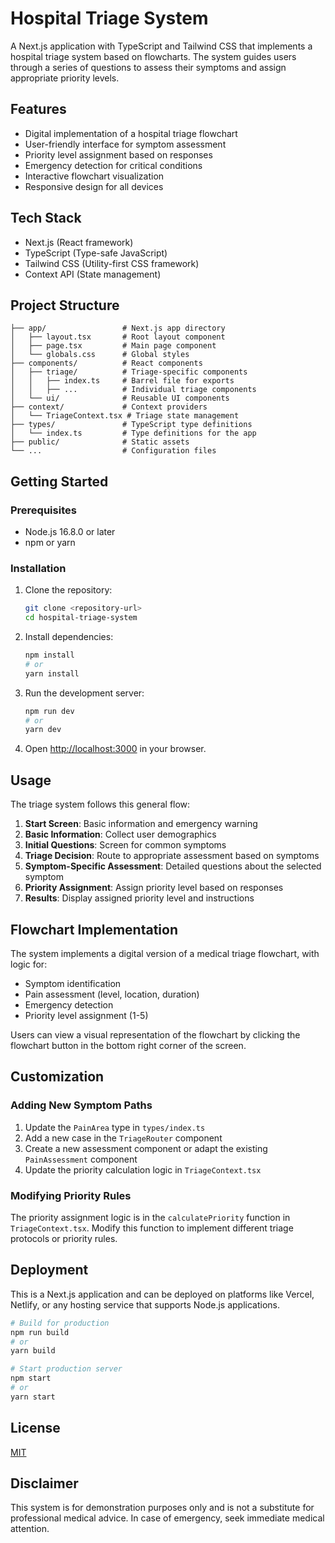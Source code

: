 # Hospital Triage System

A Next.js application with TypeScript and Tailwind CSS that implements a hospital triage system based on flowcharts. The system guides users through a series of questions to assess their symptoms and assign appropriate priority levels.

## Features

- Digital implementation of a hospital triage flowchart
- User-friendly interface for symptom assessment
- Priority level assignment based on responses
- Emergency detection for critical conditions
- Interactive flowchart visualization
- Responsive design for all devices

## Tech Stack

- Next.js (React framework)
- TypeScript (Type-safe JavaScript)
- Tailwind CSS (Utility-first CSS framework)
- Context API (State management)

## Project Structure

```
├── app/                 # Next.js app directory
│   ├── layout.tsx       # Root layout component
│   ├── page.tsx         # Main page component
│   └── globals.css      # Global styles
├── components/          # React components
│   ├── triage/          # Triage-specific components
│   │   ├── index.ts     # Barrel file for exports
│   │   ├── ...          # Individual triage components
│   └── ui/              # Reusable UI components
├── context/             # Context providers
│   └── TriageContext.tsx # Triage state management
├── types/               # TypeScript type definitions
│   └── index.ts         # Type definitions for the app
├── public/              # Static assets
└── ...                  # Configuration files
```

## Getting Started

### Prerequisites

- Node.js 16.8.0 or later
- npm or yarn

### Installation

1. Clone the repository:
   ```bash
   git clone <repository-url>
   cd hospital-triage-system
   ```

2. Install dependencies:
   ```bash
   npm install
   # or
   yarn install
   ```

3. Run the development server:
   ```bash
   npm run dev
   # or
   yarn dev
   ```

4. Open [http://localhost:3000](http://localhost:3000) in your browser.

## Usage

The triage system follows this general flow:

1. **Start Screen**: Basic information and emergency warning
2. **Basic Information**: Collect user demographics
3. **Initial Questions**: Screen for common symptoms
4. **Triage Decision**: Route to appropriate assessment based on symptoms
5. **Symptom-Specific Assessment**: Detailed questions about the selected symptom
6. **Priority Assignment**: Assign priority level based on responses
7. **Results**: Display assigned priority level and instructions

## Flowchart Implementation

The system implements a digital version of a medical triage flowchart, with logic for:

- Symptom identification
- Pain assessment (level, location, duration)
- Emergency detection
- Priority level assignment (1-5)

Users can view a visual representation of the flowchart by clicking the flowchart button in the bottom right corner of the screen.

## Customization

### Adding New Symptom Paths

1. Update the `PainArea` type in `types/index.ts`
2. Add a new case in the `TriageRouter` component
3. Create a new assessment component or adapt the existing `PainAssessment` component
4. Update the priority calculation logic in `TriageContext.tsx`

### Modifying Priority Rules

The priority assignment logic is in the `calculatePriority` function in `TriageContext.tsx`. Modify this function to implement different triage protocols or priority rules.

## Deployment

This is a Next.js application and can be deployed on platforms like Vercel, Netlify, or any hosting service that supports Node.js applications.

```bash
# Build for production
npm run build
# or
yarn build

# Start production server
npm start
# or
yarn start
```

## License

[MIT](LICENSE)

## Disclaimer

This system is for demonstration purposes only and is not a substitute for professional medical advice. In case of emergency, seek immediate medical attention.